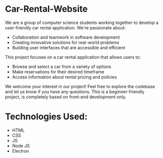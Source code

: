 # Car-Rental-Website

We are a group of computer science students working together to develop a user-friendly car rental application. We're passionate about:

* Collaboration and teamwork in software development
* Creating innovative solutions for real-world problems
* Building user interfaces that are accessible and efficient

This project focuses on a car rental application that allows users to:

* Browse and select a car from a variety of options
* Make reservations for their desired timeframe
* Access information about rental pricing and policies

We welcome your interest in our project! Feel free to explore the codebase and let us know if you have any questions. 
This is a beginner-friendly project, is completely based on front-end development only.

# Technologies Used:
* HTML
* CSS
* JS
* Node JS
* Electron
